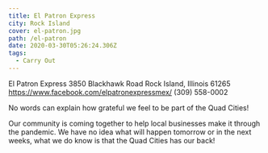 ```yaml
---
title: El Patron Express
city: Rock Island
cover: el-patron.jpg
path: /el-patron
date: 2020-03-30T05:26:24.306Z
tags:
  - Carry Out
---
```


El Patron Express
3850 Blackhawk Road
Rock Island, Illinois 61265
https://www.facebook.com/elpatronexpressmex/
(309) 558-0002

No words can explain how grateful we feel to be part of the Quad Cities!

Our community is coming together to help local businesses make it through the pandemic. We have no idea what will happen tomorrow or in the next weeks, what we do know is that the Quad Cities has our back!
